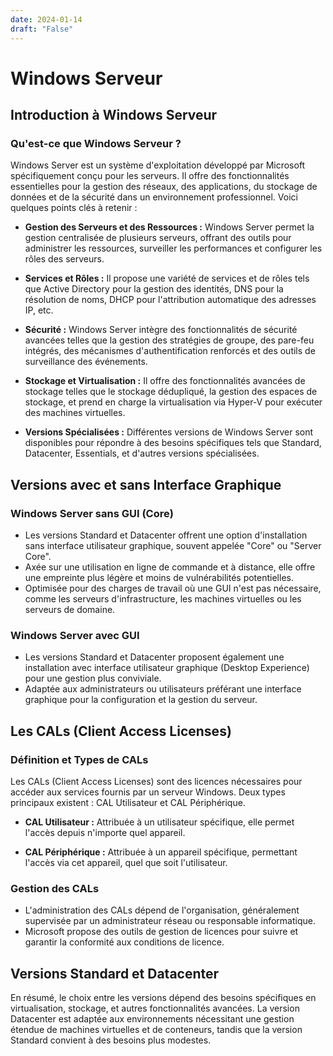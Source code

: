 ```yaml
---
date: 2024-01-14
draft: "False"
---
```


# Windows Serveur

## Introduction à Windows Serveur

### Qu'est-ce que Windows Serveur ?

Windows Server est un système d'exploitation développé par Microsoft spécifiquement conçu pour les serveurs. Il offre des fonctionnalités essentielles pour la gestion des réseaux, des applications, du stockage de données et de la sécurité dans un environnement professionnel. Voici quelques points clés à retenir :

- **Gestion des Serveurs et des Ressources :** Windows Server permet la gestion centralisée de plusieurs serveurs, offrant des outils pour administrer les ressources, surveiller les performances et configurer les rôles des serveurs.
    
- **Services et Rôles :** Il propose une variété de services et de rôles tels que Active Directory pour la gestion des identités, DNS pour la résolution de noms, DHCP pour l'attribution automatique des adresses IP, etc.
    
- **Sécurité :** Windows Server intègre des fonctionnalités de sécurité avancées telles que la gestion des stratégies de groupe, des pare-feu intégrés, des mécanismes d'authentification renforcés et des outils de surveillance des événements.
    
- **Stockage et Virtualisation :** Il offre des fonctionnalités avancées de stockage telles que le stockage dédupliqué, la gestion des espaces de stockage, et prend en charge la virtualisation via Hyper-V pour exécuter des machines virtuelles.
    
- **Versions Spécialisées :** Différentes versions de Windows Server sont disponibles pour répondre à des besoins spécifiques tels que Standard, Datacenter, Essentials, et d'autres versions spécialisées.
    

## Versions avec et sans Interface Graphique

### Windows Server sans GUI (Core)

- Les versions Standard et Datacenter offrent une option d'installation sans interface utilisateur graphique, souvent appelée "Core" ou "Server Core".
- Axée sur une utilisation en ligne de commande et à distance, elle offre une empreinte plus légère et moins de vulnérabilités potentielles.
- Optimisée pour des charges de travail où une GUI n'est pas nécessaire, comme les serveurs d'infrastructure, les machines virtuelles ou les serveurs de domaine.

### Windows Server avec GUI

- Les versions Standard et Datacenter proposent également une installation avec interface utilisateur graphique (Desktop Experience) pour une gestion plus conviviale.
- Adaptée aux administrateurs ou utilisateurs préférant une interface graphique pour la configuration et la gestion du serveur.

## Les CALs (Client Access Licenses)

### Définition et Types de CALs

Les CALs (Client Access Licenses) sont des licences nécessaires pour accéder aux services fournis par un serveur Windows. Deux types principaux existent : CAL Utilisateur et CAL Périphérique.

- **CAL Utilisateur :** Attribuée à un utilisateur spécifique, elle permet l'accès depuis n'importe quel appareil.
    
- **CAL Périphérique :** Attribuée à un appareil spécifique, permettant l'accès via cet appareil, quel que soit l'utilisateur.
### Gestion des CALs

- L'administration des CALs dépend de l'organisation, généralement supervisée par un administrateur réseau ou responsable informatique.
- Microsoft propose des outils de gestion de licences pour suivre et garantir la conformité aux conditions de licence.

## Versions Standard et Datacenter

En résumé, le choix entre les versions dépend des besoins spécifiques en virtualisation, stockage, et autres fonctionnalités avancées. La version Datacenter est adaptée aux environnements nécessitant une gestion étendue de machines virtuelles et de conteneurs, tandis que la version Standard convient à des besoins plus modestes.

